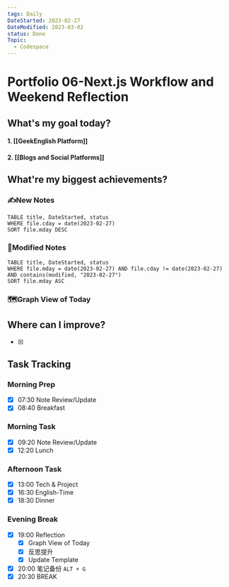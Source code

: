 ```yaml
---
tags: Daily
DateStarted: 2023-02-27
DateModified: 2023-03-02
status: Done
Topic:
  - Codespace
---
```


# Portfolio 06-Next.js Workflow and Weekend Reflection

## What's my goal today?

#### 1. [[GeekEnglish Platform]]

#### 2. [[Blogs and Social Platforms]]

## What're my biggest achievements?

### ✍️New Notes

```dataview
TABLE title, DateStarted, status
WHERE file.cday = date(2023-02-27)
SORT file.mday DESC
```

### 📝Modified Notes

```dataview
TABLE title, DateStarted, status
WHERE file.mday = date(2023-02-27) AND file.cday != date(2023-02-27) AND contains(modified, "2023-02-27")
SORT file.mday ASC
```

### 🗺️Graph View of Today

## Where can I improve?

- [x]

## Task Tracking

### Morning Prep

- [x] 07:30 Note Review/Update
- [x] 08:40 Breakfast

### Morning Task

- [x] 09:20 Note Review/Update
- [x] 12:20 Lunch

### Afternoon Task

- [x] 13:00 Tech & Project
- [x] 16:30 English-Time
- [x] 18:30 Dinner

### Evening Break

- [x] 19:00 Reflection
  - [x] Graph View of Today
  - [x] 反思提升
  - [x] Update Template
- [x] 20:00 笔记备份 `ALT + G`
- [x] 20:30 BREAK
